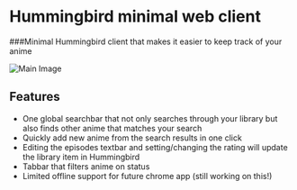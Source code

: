 # Hummingbird minimal web client
###Minimal Hummingbird client that makes it easier to keep track of your anime

![Main Image](http://i.imgur.com/ybSjzjp.png?1)

Features
--------

* One global searchbar that not only searches through your library but also finds other anime that matches your search
* Quickly add new anime from the search results in one click
* Editing the episodes textbar and setting/changing the rating will update the library item in Hummingbird
* Tabbar that filters anime on status
* Limited offline support for future chrome app (still working on this!)
